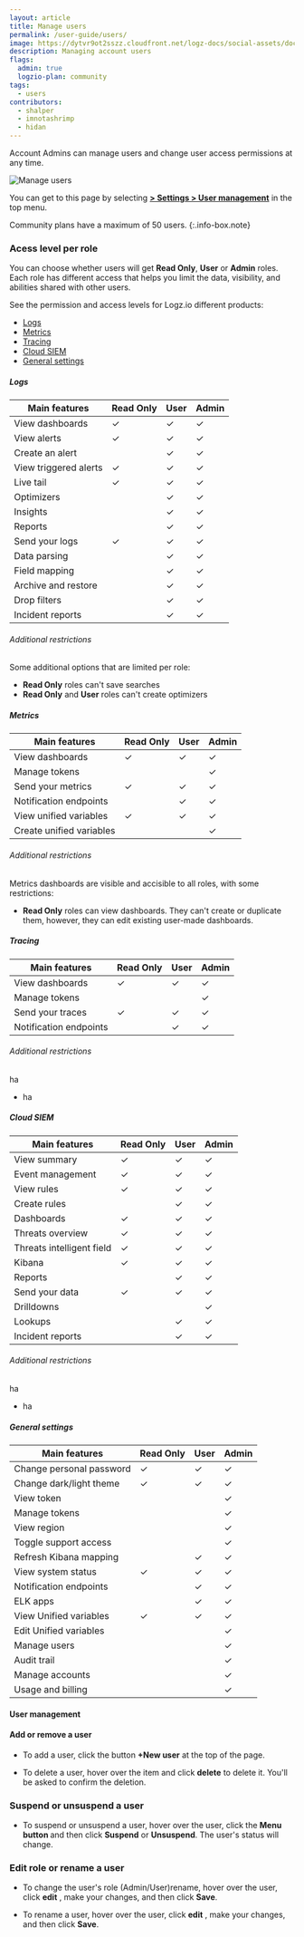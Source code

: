 ```yaml
---
layout: article
title: Manage users
permalink: /user-guide/users/
image: https://dytvr9ot2sszz.cloudfront.net/logz-docs/social-assets/docs-social.jpg
description: Managing account users
flags:
  admin: true
  logzio-plan: community
tags:
  - users
contributors:
  - shalper
  - imnotashrimp
  - hidan
---
```


Account Admins can manage users and change user access permissions at any time.

![Manage users](https://dytvr9ot2sszz.cloudfront.net/logz-docs/access-and-authentication/manage-users-demo.png)

You can get to this page
by selecting [**<i class="li li-gear"></i> > Settings > User management**](https://app.logz.io/#/dashboard/settings/manage-users)
in the top menu.

Community plans have a maximum of 50 users.
{:.info-box.note}

### Acess level per role

You can choose whether users will get **Read Only**, **User** or **Admin** roles. Each role has different access that helps you limit the data, visibility, and abilities shared with other users.

See the permission and access levels for Logz.io different products:

* [Logs]()
* [Metrics]()
* [Tracing]()
* [Cloud SIEM]()
* [General settings]()

##### Logs

| **Main features**                       | Read Only | User | Admin |
|-----------------------------------------|-----------|------|-------|
| View dashboards                         | ✓         | ✓    | ✓     |
| View alerts                             | ✓         | ✓    | ✓     |
| Create an alert                         |           | ✓    | ✓     |
| View triggered alerts                   | ✓         | ✓    | ✓     |
| Live tail                               | ✓         | ✓    | ✓     |
| Optimizers                              |           | ✓    | ✓     |
| Insights                                |           | ✓    | ✓     |
| Reports                                 |           | ✓    | ✓     |
| Send your logs                          | ✓         | ✓    | ✓     |
| Data parsing                            |           | ✓    | ✓     |
| Field mapping                           |           | ✓    | ✓     |
| Archive and restore                     |           | ✓    | ✓     |
| Drop filters                            |           | ✓    | ✓     |
| Incident reports                        |           | ✓    | ✓     |
###### Additional restrictions

Some additional options that are limited per role:

* **Read Only** roles can't save searches
* **Read Only** and **User** roles can't create optimizers


##### Metrics

| **Main features**                       | Read Only | User | Admin |
|-----------------------------------------|-----------|------|-------|
| View dashboards                         | ✓         | ✓    | ✓     |
| Manage tokens                           |           |      | ✓     |
| Send your metrics                       | ✓         | ✓    | ✓     |
| Notification endpoints                  |           | ✓    | ✓     |
| View unified variables                  | ✓         | ✓    | ✓     |
| Create unified variables                |           |      | ✓     |

###### Additional restrictions

Metrics dashboards are visible and accisible to all roles, with some restrictions:

* **Read Only** roles can view dashboards. They can't create or duplicate them, however, they can edit existing user-made dashboards.

##### Tracing

| **Main features**                                 | Read Only | User | Admin |
|-----------------------------------------|-----------|------|-------|
| View dashboards                         | ✓         | ✓    | ✓     |
| Manage tokens                           |           |      | ✓     |
| Send your traces                        | ✓         | ✓    | ✓     |
| Notification endpoints                  |           | ✓    | ✓     |

###### Additional restrictions

ha
* ha
##### Cloud SIEM

| **Main features**                              | Read Only | User | Admin |
|-----------------------------------------|-----------|------|-------|
| View summary                            | ✓         | ✓    | ✓     |
| Event management                        | ✓         | ✓    | ✓     |
| View rules                              | ✓         | ✓    | ✓     |
| Create rules                            |           | ✓    | ✓     |
| Dashboards                              | ✓         | ✓    | ✓     |
| Threats overview                        | ✓         | ✓    | ✓     |
| Threats intelligent field               | ✓         | ✓    | ✓     |
| Kibana                                  | ✓         | ✓    | ✓     |
| Reports                                 |           | ✓    | ✓     |
| Send your data                          | ✓         | ✓    | ✓     |
| Drilldowns                              |           |      | ✓     |
| Lookups                                 |           | ✓    | ✓     |
| Incident reports                        |           | ✓    | ✓     |

###### Additional restrictions

ha
* ha

##### General settings

| **Main features**                       | Read Only | User | Admin |
|-----------------------------------------|-----------|------|-------|
| Change personal password                | ✓         | ✓    | ✓     |
| Change dark/light theme                 | ✓         | ✓    | ✓     |
| View token                              |           |      | ✓     |
| Manage tokens                           |           |      | ✓     |
| View region                             |           |      | ✓     |
| Toggle support access                   |           |      | ✓     |
| Refresh Kibana mapping                  |           | ✓    | ✓     |
| View system status                      | ✓         | ✓    | ✓     |
| Notification endpoints                  |           | ✓    | ✓     |
| ELK apps                                |           | ✓    | ✓     |
| View Unified variables                  | ✓         | ✓    | ✓     |
| Edit Unified variables                  |           |      | ✓     |
| Manage users                            |           |      | ✓     |
| Audit trail                             |           |      | ✓     |
| Manage accounts                         |           |      | ✓     |
| Usage and billing                       |           |      | ✓     |


#### User management

#### Add or remove a user

* To add a user,
  click the button **+New user** at the top of the page.

* To delete a user, hover over the item and click **delete** <i class="li li-trash"></i> to delete it. You'll be asked to confirm the deletion.

### Suspend or unsuspend a user

* To suspend or unsuspend a user, hover over the user,
click the **Menu button <i class="li li-ellipsis-v"></i>**
and then click **Suspend** or **Unsuspend**. The user's status will change.

### Edit role or rename a user

* To change the user's role (Admin/User)rename, hover over the user, click **edit** <i class="li li-pencil"></i>, make your changes, and then click **Save**.

* To rename a user, hover over the user, click **edit** <i class="li li-pencil"></i>, make your changes, and then click **Save**.